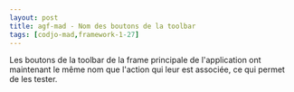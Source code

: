 ```yaml
---
layout: post
title: agf-mad - Nom des boutons de la toolbar
tags: [codjo-mad,framework-1-27]
---
```

Les boutons de la toolbar de la frame principale de l'application ont maintenant le même nom que l'action qui leur est associée, ce qui permet de les tester.